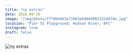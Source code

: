 ```yaml
---
title: "ny extras"
date: 2018-09-26
image: "/img/photo/ff70bd463e71962ebd6dd082152dd74e.jpg"
location: "Pier 51 Playground, Hudson River, NYC"
instagram: true
draft: false
---
```


![ny extras](/img/photo/ff70bd463e71962ebd6dd082152dd74e.jpg)
